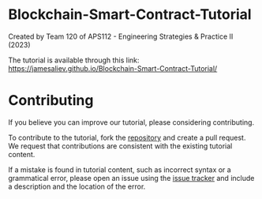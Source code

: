 # Blockchain-Smart-Contract-Tutorial

Created by Team 120 of APS112 - Engineering Strategies & Practice II (2023)

The tutorial is available through this link:
https://jamesaliev.github.io/Blockchain-Smart-Contract-Tutorial/

# Contributing

If you believe you can improve our tutorial, please considering contributing.

To contribute to the tutorial, fork the [repository](https://github.com/jamesaliev/Blockchain-Smart-Contract-Tutorial) and create a pull request. We request that contributions are consistent with the existing tutorial content.

If a mistake is found in tutorial content, such as incorrect syntax or a grammatical error, please open an issue using the [issue tracker](https://github.com/jamesaliev/Blockchain-Smart-Contract-Tutorial/issues) and include a description and the location of the error.
